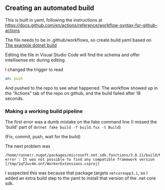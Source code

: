 ## Creating an automated build
This is built in yaml, following the instructions at https://docs.github.com/en/actions/reference/workflow-syntax-for-github-actions

The file needs to be in .github/workflows, so create build.yaml based on [The example dotnet build](https://github.com/actions/starter-workflows/blob/main/ci/dotnet.yml)

Editing the file in Visual Studio Code will find the schema and offer intellisense etc during editing.

I changed the trigger to read
```yaml
on: push
```
And pushed to the repo to see what happened. The workflow showed up in the "Actions" tab of the repo on github, and the build failed after 18 seconds.

### Making a working build pipeline
The first error was a dumb mistake on the fake command line (I missed the 'build' part of `dotnet fake build -f build.fsx -t Build`)

(Fix, commit, push, wait for the build)

The next problem was
```
/home/runner/.nuget/packages/microsoft.net.sdk.functions/3.0.11/build/Microsoft.NET.Sdk.Functions.Build.targets(32,5): error : It was not possible to find any compatible framework version [/tmp/1qf2uc4m.onf/WorkerExtensions.csproj]
```

I suspected this was because that package targets `netcoreapp3.1`, so I added an extra build step to the yaml to install that version of the .net core sdk.